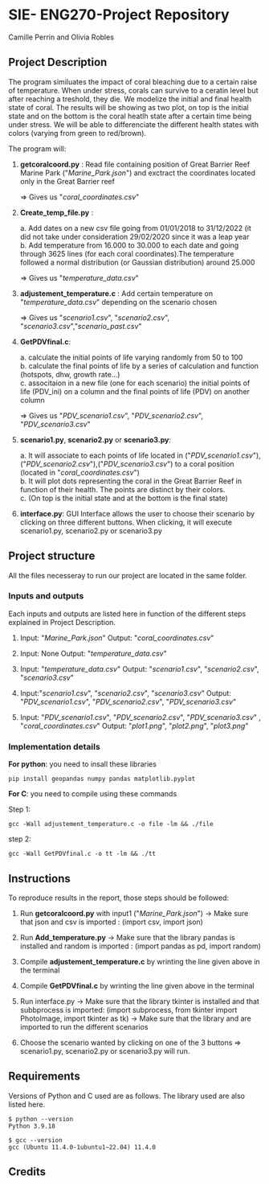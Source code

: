 # SIE- ENG270-Project Repository
Camille Perrin and Olivia Robles

## Project Description

The program similuates the impact of coral bleaching due to a certain raise of temperature. When under stress, corals can survive to a ceratin level but after reaching a treshold, they die. We modelize the initial and final health state of coral. The results will be showing as two plot, on top is the initial state and on the bottom is the coral heatlh state after a certain time being under stress. We will be able to differenciate the different health states with colors (varying from green to red/brown).

The program will:

1. **getcoralcoord.py** : Read file containing position of Great Barrier Reef Marine Park ("*Marine_Park.json*") and exctract the coordinates located only in the Great Barrier reef
   
   => Gives us "*coral_coordinates.csv*"

2. **Create_temp_file.py** :

      a. Add dates on a new csv file going from 01/01/2018 to 31/12/2022 (it did not take under consideration 29/02/2020 since it was a leap year <br>
      b. Add temperature from 16.000 to 30.000 to each date and going through 3625 lines (for each coral coordinates).The temperature followed a normal distribution (or Gaussian distribution) around 25.000 <br>
   
   => Gives us "*temperature_data.csv*"
   
3. **adjustement_temperature.c** : Add certain temperature on "*temperature_data.csv*" depending on the scenario chosen
   
    => Gives us  "*scenario1.csv*", "*scenario2.csv*", "*scenario3.csv*","*scenario_past.csv*"

4. **GetPDVfinal.c**:
   
      a. calculate the initial points of life varying randomly from 50 to 100 <br>
      b. calculate the final points of life by a series of calculation and function (hotspots, dhw, growth rate...) <br>
      c. associtaion in a new file (one for each scenario) the initial points of life (PDV_ini) on a column and the final points of life (PDV) on another column <br>
   
   => Gives us  "*PDV_scenario1.csv*", "*PDV_scenario2.csv*", "*PDV_scenario3.csv*"


5. **scenario1.py**, **scenario2.py** or **scenario3.py**:
   
      a. It will associate to each points of life located in ("*PDV_scenario1.csv*"),("*PDV_scenario2.csv*"),("*PDV_scenario3.csv*") to a coral position (located in "*coral_coordinates.csv*") <br>
      b. It will plot dots representing the coral in the Great Barrier Reef in function of their health. The points are distinct by their colors. <br>
      c. (On top is the initial state and at the bottom is the final state) <br>
   
6. **interface.py**: GUI Interface allows the user to choose their scenario by clicking on three different buttons. When clicking, it will execute scenario1.py, scenario2.py or scenario3.py
   



## Project structure

All the files necesseray to run our project are located in the same folder.

### Inputs and outputs

Each inputs and outputs are listed here in function of the different steps explained in Project Description.

1. Input: "*Marine_Park.json*"
   Output: "*coral_coordinates.csv*"

2. Input: None
   Output: "*temperature_data.csv*"
   
3. Input: "*temperature_data.csv*"
   Output: "*scenario1.csv*", "*scenario2.csv*", "*scenario3.csv*"

4. Input:"*scenario1.csv*", "*scenario2.csv*", "*scenario3.csv*"
   Output: "*PDV_scenario1.csv*", "*PDV_scenario2.csv*", "*PDV_scenario3.csv*"

5. Input: "*PDV_scenario1.csv*", "*PDV_scenario2.csv*", "*PDV_scenario3.csv*" , "*coral_coordinates.csv*"
   Output: "*plot1.png*", "*plot2.png*", "*plot3.png*"


### Implementation details

**For python**: you need to insall these libraries 

```{bash}
pip install geopandas numpy pandas matplotlib.pyplot
```

**For C**: you need to compile using these commands 

   Step 1: 
   
```{sh}
gcc -Wall adjustement_temperature.c -o file -lm && ./file
```

   step 2: 
   
```{sh}
gcc -Wall GetPDVfinal.c -o tt -lm && ./tt
```

## Instructions

To reproduce results in the report, those steps should be followed:

1. Run **getcoralcoord.py** with input1 ("*Marine_Park.json*")
   -> Make sure that json and csv is imported : (import csv, import json)

2.  Run **Add_temperature.py**
   -> Make sure that the library pandas is installed and random is imported : (import pandas as pd, import random)

3. Compile **adjustement_temperature.c** by wrinting the line given above in the terminal

4. Compile **GetPDVfinal.c** by wrinting the line given above in the terminal

5. Run interface.py
   -> Make sure that the library tkinter is installed and that subbprocess is imported: (import subprocess, from tkinter import PhotoImage, import tkinter as tk)
   -> Make sure that the library and     are imported to run the different scenarios

7. Choose the scenario wanted by clicking on one of the 3 buttons => scenario1.py, scenario2.py or scenario3.py will run. 


## Requirements
Versions of Python and C used are as follows. The library used are also listed here.
```
$ python --version
Python 3.9.18

$ gcc --version
gcc (Ubuntu 11.4.0-1ubuntu1~22.04) 11.4.0

```

## Credits
